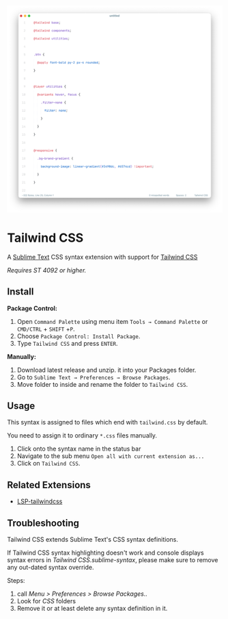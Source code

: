 ![Tailwind CSS](https://raw.githubusercontent.com/SublimeText/TailwindCSS/master/assets/screen.png)

# Tailwind CSS

A [Sublime Text](http://www.sublimetext.com) CSS syntax extension with support for [Tailwind CSS](https://tailwindcss.com)

_Requires ST 4092 or higher._

## Install

**Package Control:**

1. Open `Command Palette` using menu item `Tools → Command Palette` or `CMD/CTRL` + `SHIFT` +`P`.
2. Choose `Package Control: Install Package`.
3. Type `Tailwind CSS` and press `ENTER`.

**Manually:**

1. Download latest release and unzip. it into your Packages folder.
2. Go to `Sublime Text → Preferences → Browse Packages`.
3. Move folder to inside and rename the folder to `Tailwind CSS`.

## Usage

This syntax is assigned to files which end with `tailwind.css` by default.

You need to assign it to ordinary `*.css` files manually.

1. Click onto the syntax name in the status bar
2. Navigate to the sub menu `Open all with current extension as...`
3. Click on `Tailwind CSS`.

## Related Extensions

- [LSP-tailwindcss](https://github.com/sublimelsp/LSP-tailwindcss)

## Troubleshooting

Tailwind CSS extends Sublime Text's CSS syntax definitions.

If Tailwind CSS syntax highlighting doesn't work and console displays syntax errors in _Tailwind CSS.sublime-syntax_, please make sure to remove any out-dated syntax override.

Steps:

1. call _Menu > Preferences > Browse Packages.._
2. Look for _CSS_ folders
3. Remove it or at least delete any syntax definition in it.
